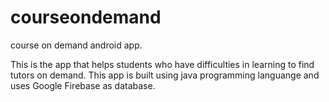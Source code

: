 # courseondemand
course on demand android app.

This is the app that helps students who have difficulties in learning to find tutors on demand. 
This app is built using java programming languange and uses Google Firebase as database.
